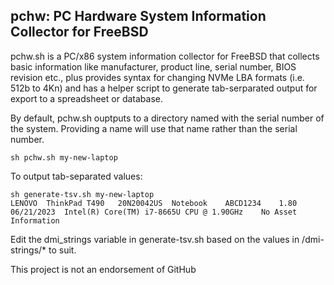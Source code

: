 ## pchw: PC Hardware System Information Collector for FreeBSD

pchw.sh is a PC/x86 system information collector for FreeBSD that collects basic information like manufacturer, product line, serial number, BIOS revision etc., plus provides syntax for changing NVMe LBA formats (i.e. 512b to 4Kn) and has a helper script to generate tab-serparated output for export to a spreadsheet or database.

By default, pchw.sh ouptputs to a directory named with the serial number of the system. Providing a name will use that name rather than the serial number.

```
sh pchw.sh my-new-laptop
```

To output tab-separated values:

```
sh generate-tsv.sh my-new-laptop
LENOVO	ThinkPad T490	20N20042US	Notebook	ABCD1234	1.80	06/21/2023	Intel(R) Core(TM) i7-8665U CPU @ 1.90GHz	No Asset Information
```

Edit the dmi_strings variable in generate-tsv.sh based on the values in <system>/dmi-strings/* to suit.

This project is not an endorsement of GitHub
